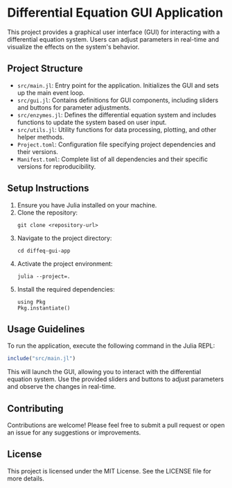 # Differential Equation GUI Application

This project provides a graphical user interface (GUI) for interacting with a differential equation system. Users can adjust parameters in real-time and visualize the effects on the system's behavior.

## Project Structure

- `src/main.jl`: Entry point for the application. Initializes the GUI and sets up the main event loop.
- `src/gui.jl`: Contains definitions for GUI components, including sliders and buttons for parameter adjustments.
- `src/enzymes.jl`: Defines the differential equation system and includes functions to update the system based on user input.
- `src/utils.jl`: Utility functions for data processing, plotting, and other helper methods.
- `Project.toml`: Configuration file specifying project dependencies and their versions.
- `Manifest.toml`: Complete list of all dependencies and their specific versions for reproducibility.

## Setup Instructions

1. Ensure you have Julia installed on your machine.
2. Clone the repository:
   ```
   git clone <repository-url>
   ```
3. Navigate to the project directory:
   ```
   cd diffeq-gui-app
   ```
4. Activate the project environment:
   ```
   julia --project=.
   ```
5. Install the required dependencies:
   ```
   using Pkg
   Pkg.instantiate()
   ```

## Usage Guidelines

To run the application, execute the following command in the Julia REPL:

```julia
include("src/main.jl")
```

This will launch the GUI, allowing you to interact with the differential equation system. Use the provided sliders and buttons to adjust parameters and observe the changes in real-time.

## Contributing

Contributions are welcome! Please feel free to submit a pull request or open an issue for any suggestions or improvements.

## License

This project is licensed under the MIT License. See the LICENSE file for more details.